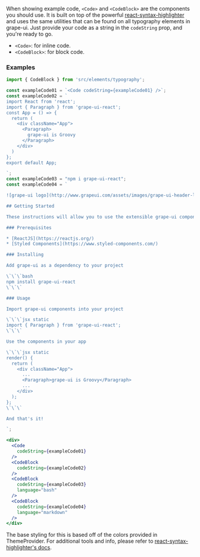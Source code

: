 When showing example code, `<Code>` and `<CodeBlock>` are the components you should use.  It is built on top of the powerful [react-syntax-highlighter](https://github.com/conorhastings/react-syntax-highlighter) and uses the same utilities that can be found on all typography elements in grape-ui.  Just provide your code as a string in the `codeString` prop, and you're ready to go.

* `<Code>`: for inline code.
* `<CodeBlock>`: for block code.

### Examples

```jsx in Markdown
import { CodeBlock } from 'src/elements/typography';

const exampleCode01 = `<Code codeString={exampleCode01} />`;
const exampleCode02 = `
import React from 'react';
import { Paragraph } from 'grape-ui-react';
const App = () => {
  return (
    <div className="App">
      <Paragraph>
        grape-ui is Groovy
      </Paragraph>
    </div>
  )
};
export default App;

`;
const exampleCode03 = "npm i grape-ui-react";
const exampleCode04 = `

![grape-ui logo](http://www.grapeui.com/assets/images/grape-ui-header-logo.svg)

## Getting Started

These instructions will allow you to use the extensible grape-ui component library in any React project.

### Prerequisites

* [ReactJS](https://reactjs.org/)
* [Styled Components](https://www.styled-components.com/)

### Installing

Add grape-ui as a dependency to your project

\`\`\`bash
npm install grape-ui-react
\`\`\`

### Usage

Import grape-ui components into your project

\`\`\`jsx static
import { Paragraph } from 'grape-ui-react';
\`\`\`

Use the components in your app

\`\`\`jsx static
render() {
  return (
    <div className="App">
      ...
      <Paragraph>grape-ui is Groovy</Paragraph>
      ...
    </div>
  );
};
\`\`\`

And that's it!

`;

<div>
  <Code
    codeString={exampleCode01}
  />
  <CodeBlock
    codeString={exampleCode02}
  />
  <CodeBlock
    codeString={exampleCode03}
    language="bash"
  />
  <CodeBlock
    codeString={exampleCode04}
    language="markdown"
  />
</div>
```

The base styling for this is based off of the colors provided in ThemeProvider. For additional tools and info, please refer to [react-syntax-highlighter's docs](https://github.com/conorhastings/react-syntax-highlighter).
